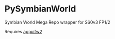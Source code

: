 # PySymbianWorld
 Symbian World Mega Repo wrapper for S60v3 FP1/2

Requires [appuifw2](https://t.me/symbian_world/45785)

